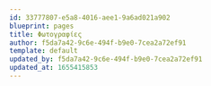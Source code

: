 ```yaml
---
id: 33777807-e5a8-4016-aee1-9a6ad021a902
blueprint: pages
title: Φωτογραφίες
author: f5da7a42-9c6e-494f-b9e0-7cea2a72ef91
template: default
updated_by: f5da7a42-9c6e-494f-b9e0-7cea2a72ef91
updated_at: 1655415853
---
```

